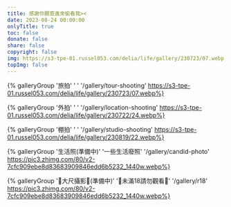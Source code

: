 ```yaml
---
title: 感謝你願意進來偷看我><
date: 2023-08-24 00:00:00
onlyTitle: true
toc: false
donate: false
share: false
copyright: false
img: https://s3-tpe-01.russel053.com/delia/life/gallery/230723/07.webp
topImg: false
---
```


{% galleryGroup '旅拍' ' ' '/gallery/tour-shooting' https://s3-tpe-01.russel053.com/delia/life/gallery/230723/07.webp%}

{% galleryGroup '外拍' ' ' '/gallery/location-shooting' https://s3-tpe-01.russel053.com/delia/life/gallery/230722/24.webp%}

{% galleryGroup '棚拍' ' ' '/gallery/studio-shooting' https://s3-tpe-01.russel053.com/delia/life/gallery/230819/22.webp%}

{% galleryGroup '生活照(準備中)' '一些生活廢照' '/gallery/candid-photo' https://pic3.zhimg.com/80/v2-7cfc909ebe8d83683909846edd6b5232_1440w.webp%}

{% galleryGroup '🔞大尺攝影🔞(準備中)' '🔞未滿18請勿觀看🔞' '/gallery/r18' https://pic3.zhimg.com/80/v2-7cfc909ebe8d83683909846edd6b5232_1440w.webp%}